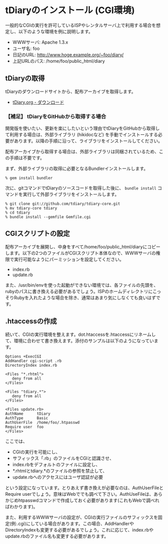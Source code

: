 tDiaryのインストール (CGI環境)
==============================

一般的なCGIの実行を許可しているISPやレンタルサーバ上で利用する場合を想定し、以下のような環境を例に説明します。

  - WWWサーバ: Apache 1.3.x
  - ユーザ名: foo
  - 日記のURL: http://www.hoge.example.org/~foo/diary/
  - 上記URLのパス: /home/foo/public\_html/diary

## tDiaryの取得

tDiaryのダウンロードサイトから、配布アーカイブを取得します。
  
 - [tDiary.org - ダウンロード](http://www.tdiary.org/20021112.html)

### 【補足】 tDiaryをGitHubから取得する場合

開発版を使いたい、更新を楽にしたいという理由でtDiaryをGitHubから取得して利用する場合は、外部ライブラリ (hikidocなど) を手動でインストールする必要があります。以降の手順に沿って、ライブラリをインストールしてください。

配布アーカイブから取得する場合は、外部ライブラリは同梱されているため、この手順は不要です。

まず、外部ライブラリの取得に必要となるBundlerインストールします。

```
% gem install bundler
```

次に、gitコマンドでtDiaryのソースコードを取得した後に、 `bundle install` コマンドを実行して外部ライブラリをインストールします。

```
% git clone git://github.com/tdiary/tdiary-core.git
% mv tdiary-core tdiary
% cd tdiary
% bundle install --gemfile Gemfile.cgi
```

## CGIスクリプトの設定

配布アーカイブを展開し、中身をすべて/home/foo/public\_html/diaryにコピーします。以下の2つのファイルがCGIスクリプト本体なので、WWWサーバの権限で実行可能なようにパーミッションを設定してください。

  - index.rb
  - update.rb

また、/usr/bin/envを使った起動ができない環境では、各ファイルの先頭を、rubyのパスに書き換える必要があるでしょう。ISPのホームディレクトリにこっそりRubyを入れたような場合を除き、通常はあまり気にしなくても良いはずです。

## .htaccessの作成

続いて、CGIの実行環境を整えます。dot.htaccessを.htaccessにリネームして、環境に合わせて書き換えます。添付のサンプルは以下のようになっています。

```
Options +ExecCGI
AddHandler cgi-script .rb
DirectoryIndex index.rb

<Files "*.rhtml">
   deny from all
</Files>

<Files "tdiary.*">
   deny from all
</Files>

<Files update.rb>
AuthName      tDiary
AuthType      Basic
AuthUserFile  /home/foo/.htpasswd
Require user  foo
</Files>
```

ここでは、

  - CGIの実行を可能にし、
  - サフィックス「.rb」のファイルをCGIと認識させ、
  - index.rbをデフォルトのファイルに設定し、
  - *.rhtmlとtdiary.*のファイルの参照を禁止して、
  - update.rbへのアクセスにはユーザ認証が必要

という設定になっています。とりあえず書き換えが必要なのは、AuthUserFileとRequire userでしょう。意味はWebででも調べて下さい。AuthUseFileは、あらかじめhtpasswdコマンドで作成しておく必要があります(これもWebで調べればわかります)。

また、利用するWWWサーバの設定が、CGIの実行ファイルのサフィックスを固定(例:.cgi)にしている場合があります。この場合、AddHandlerやDirectoryIndexも変更する必要があるでしょう。これに応じて、index.rbやupdate.rbのファイル名も変更する必要があります。
